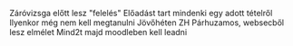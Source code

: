 Záróvizsga előtt lesz "felelés"
Előadást tart mindenki egy adott tételről
Ilyenkor még nem kell megtanulni
Jövőhéten ZH
Párhuzamos, websecből lesz elmélet
Mind2t majd moodleben kell leadni